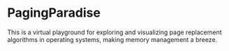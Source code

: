 # PagingParadise
This is a virtual playground for exploring and visualizing page replacement algorithms in operating systems, making memory management a breeze.
